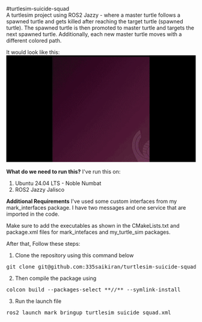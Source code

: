 #turtlesim-suicide-squad  
A turtlesim project using ROS2 Jazzy - where a master turtle follows a spawned turtle and gets killed after reaching the target turtle (spawned turtle). The spawned turtle is then promoted to master turtle and targets the next spawned turtle. Additionally, each new master turtle moves with a different colored path.

It would look like this:  
![Simulation Demo](media/Turtlesim_suicide_squad-ezgif.com-video-to-gif-converter.gif)

**What do we need to run this?**
I've run this on:
1. Ubuntu 24.04 LTS - Noble Numbat
2. ROS2 Jazzy Jalisco

**Additional Requirements**
I've used some custom interfaces from my mark_interfaces package. I have two messages and one service that are imported in the code.

Make sure to add the executables as shown in the CMakeLists.txt and package.xml files for mark_intefaces and my_turtle_sim packages.

After that, Follow these steps:

1. Clone the repository using this command below
<pre>git clone git@github.com:335saikiran/turtlesim-suicide-squad.git</pre>
2. Then compile the package using
<pre>colcon build --packages-select **//** --symlink-install</pre>
3.  Run the launch file
<pre>ros2 launch mark_bringup turtlesim_suicide_squad.xml</pre>








